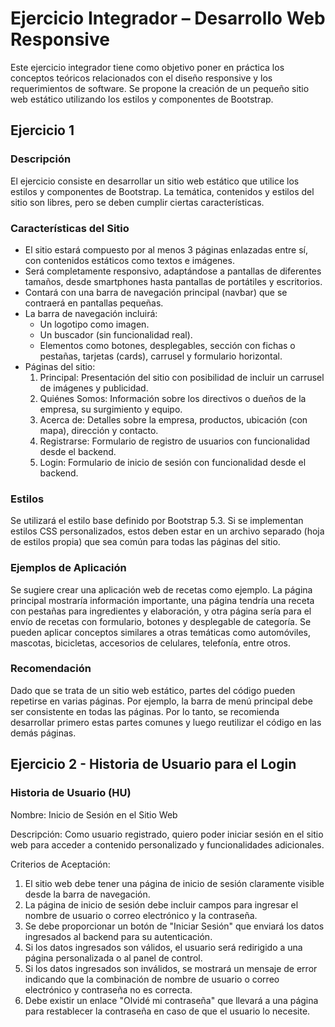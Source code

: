 # Ejercicio Integrador – Desarrollo Web Responsive

Este ejercicio integrador tiene como objetivo poner en práctica los conceptos teóricos relacionados con el diseño responsive y los requerimientos de software. Se propone la creación de un pequeño sitio web estático utilizando los estilos y componentes de Bootstrap.

## Ejercicio 1

### Descripción
El ejercicio consiste en desarrollar un sitio web estático que utilice los estilos y componentes de Bootstrap. La temática, contenidos y estilos del sitio son libres, pero se deben cumplir ciertas características.

### Características del Sitio
- El sitio estará compuesto por al menos 3 páginas enlazadas entre sí, con contenidos estáticos como textos e imágenes.
- Será completamente responsivo, adaptándose a pantallas de diferentes tamaños, desde smartphones hasta pantallas de portátiles y escritorios.
- Contará con una barra de navegación principal (navbar) que se contraerá en pantallas pequeñas.
- La barra de navegación incluirá:
  - Un logotipo como imagen.
  - Un buscador (sin funcionalidad real).
  - Elementos como botones, desplegables, sección con fichas o pestañas, tarjetas (cards), carrusel y formulario horizontal.
- Páginas del sitio:
  1. Principal: Presentación del sitio con posibilidad de incluir un carrusel de imágenes y publicidad.
  2. Quiénes Somos: Información sobre los directivos o dueños de la empresa, su surgimiento y equipo.
  3. Acerca de: Detalles sobre la empresa, productos, ubicación (con mapa), dirección y contacto.
  4. Registrarse: Formulario de registro de usuarios con funcionalidad desde el backend.
  5. Login: Formulario de inicio de sesión con funcionalidad desde el backend.

### Estilos
Se utilizará el estilo base definido por Bootstrap 5.3. Si se implementan estilos CSS personalizados, estos deben estar en un archivo separado (hoja de estilos propia) que sea común para todas las páginas del sitio.

### Ejemplos de Aplicación
Se sugiere crear una aplicación web de recetas como ejemplo. La página principal mostraría información importante, una página tendría una receta con pestañas para ingredientes y elaboración, y otra página sería para el envío de recetas con formulario, botones y desplegable de categoría. Se pueden aplicar conceptos similares a otras temáticas como automóviles, mascotas, bicicletas, accesorios de celulares, telefonía, entre otros.

### Recomendación
Dado que se trata de un sitio web estático, partes del código pueden repetirse en varias páginas. Por ejemplo, la barra de menú principal debe ser consistente en todas las páginas. Por lo tanto, se recomienda desarrollar primero estas partes comunes y luego reutilizar el código en las demás páginas.

## Ejercicio 2 - Historia de Usuario para el Login

### Historia de Usuario (HU)
Nombre: Inicio de Sesión en el Sitio Web

Descripción: Como usuario registrado, quiero poder iniciar sesión en el sitio web para acceder a contenido personalizado y funcionalidades adicionales.

Criterios de Aceptación:
1. El sitio web debe tener una página de inicio de sesión claramente visible desde la barra de navegación.
2. La página de inicio de sesión debe incluir campos para ingresar el nombre de usuario o correo electrónico y la contraseña.
3. Se debe proporcionar un botón de "Iniciar Sesión" que enviará los datos ingresados al backend para su autenticación.
4. Si los datos ingresados son válidos, el usuario será redirigido a una página personalizada o al panel de control.
5. Si los datos ingresados son inválidos, se mostrará un mensaje de error indicando que la combinación de nombre de usuario o correo electrónico y contraseña no es correcta.
6. Debe existir un enlace "Olvidé mi contraseña" que llevará a una página para restablecer la contraseña en caso de que el usuario lo necesite.